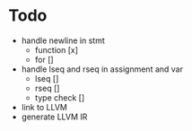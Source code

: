 # Todo
* handle newline in stmt
  * function [x]
  * for []
* handle lseq and rseq in assignment and var
  * lseq []
  * rseq []
  * type check []
* link to LLVM
* generate LLVM IR